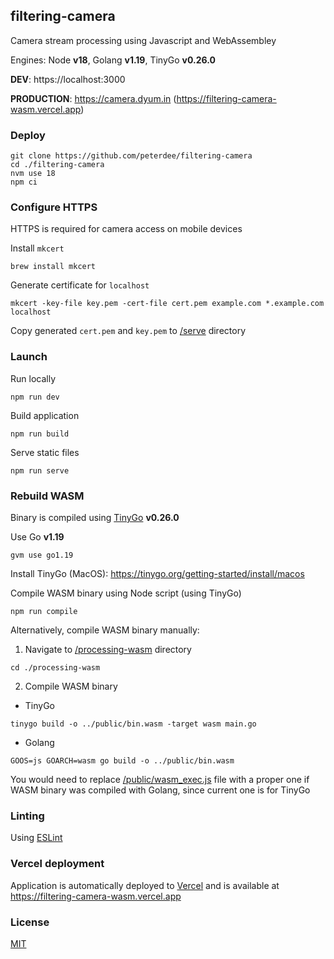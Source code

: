 ## filtering-camera

Camera stream processing using Javascript and WebAssembley

Engines: Node **v18**, Golang **v1.19**, TinyGo **v0.26.0**

**DEV**: https://localhost:3000

**PRODUCTION**: https://camera.dyum.in (https://filtering-camera-wasm.vercel.app)

### Deploy

```shell script
git clone https://github.com/peterdee/filtering-camera
cd ./filtering-camera
nvm use 18
npm ci
```

### Configure HTTPS

HTTPS is required for camera access on mobile devices

Install `mkcert`

```shell script
brew install mkcert
```

Generate certificate for `localhost`

```shell script
mkcert -key-file key.pem -cert-file cert.pem example.com *.example.com localhost
```

Copy generated `cert.pem` and `key.pem` to [/serve](/serve) directory

### Launch

Run locally

```shell script
npm run dev
```

Build application

```shell script
npm run build
```

Serve static files

```shell script
npm run serve
```

### Rebuild WASM

Binary is compiled using [TinyGo](https://tinygo.org) **v0.26.0**

Use Go **v1.19**

```shell script
gvm use go1.19
```

Install TinyGo (MacOS): https://tinygo.org/getting-started/install/macos

Compile WASM binary using Node script (using TinyGo)

```shell script
npm run compile
```

Alternatively, compile WASM binary manually:

1. Navigate to [/processing-wasm](/processing-wasm) directory

```shell script
cd ./processing-wasm
```

2. Compile WASM binary

- TinyGo

```shell script
tinygo build -o ../public/bin.wasm -target wasm main.go
```

- Golang

```shell script
GOOS=js GOARCH=wasm go build -o ../public/bin.wasm
```

You would need to replace [/public/wasm_exec.js](/public/wasm_exec.js) file with a proper one if WASM binary was compiled with Golang, since current one is for TinyGo

### Linting

Using [ESLint](https://eslint.org)

### Vercel deployment

Application is automatically deployed to [Vercel](https://vercel.com) and is available at https://filtering-camera-wasm.vercel.app

### License

[MIT](LICENSE.md)
